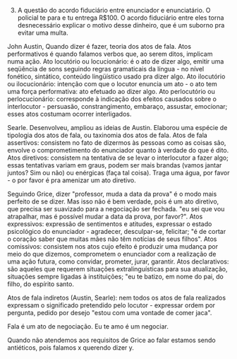3. A questão do acordo fiduciário entre enunciador e enunciatário. O policial te para e tu entrega R$100. O acordo fiduciário entre eles torna desnecessário explicar o motivo desse dinheiro, que é um suborno pra evitar uma multa.

John Austin, Quando dizer é fazer, teoria dos atos de fala. Atos performativos é quando falamos verbos que, ao serem ditos, implicam numa ação. Ato locutório ou locucionário: é o ato de dizer algo, emitir uma seqüência de sons seguindo regras gramaticais da língua - no nível fonético, sintático, conteúdo lingüístico usado pra dizer algo. Ato ilocutório ou ilocucionário: intenção com que o locutor enuncia um ato - o ato tem uma força performativa: ato efetuado ao dizer algo. Ato perlocutório ou perlocucionário: corresponde à indicação dos efeitos causados sobre o interlocutor - persuasão, constrangimento, embaraço, assustar, emocionar; esses atos costumam ocorrer interligados.

Searle. Desenvolveu, ampliou as ideias de Austin. Elaborou uma espécie de tipologia dos atos de fala, ou taxinomia dos atos de fala. Atos de fala assertivos: consistem no fato de dizermos às pessoas como as coisas são, envolve o comprometimento do enunciador quanto à verdade do que é dito. Atos diretivos: consistem na tentativa de se levar o interlocutor a fazer algo; essas tentativas variam em graus, podem ser mais brandas (vamos jantar juntos? Sim ou não) ou enérgicas (faça tal coisa). Traga uma água, por favor - o por favor é pra amenizar um ato diretivo.

Seguindo Grice, dizer "professor, muda a data da prova" é o modo mais perfeito de se dizer. Mas isso não é bem verdade, pois é um ato diretivo, que precisa ser suavizado para a negociação ser fechada. "eu sei que vou atrapalhar, mas é possível mudar a data da prova, por favor?". Atos expressivos: expressão de sentimentos e atitudes, expressar o estado psicológico do enunciador - agradecer, desculpar-se, felicitar; "é de cortar o coração saber que muitas mães não têm notícias de seus filhos". Atos comissivos: consistem nos atos cujo efeito é produzir uma mudança por meio do que dizemos, comprometem o enunciador com a realização de uma ação futura, como convidar, prometer, jurar, garantir. Atos declarativos: são aqueles que requerem situações extralinguísticas para sua atualização, situações sempre ligadas à instituições; "eu te batizo, em nome do pai, do filho, do espírito santo. 

Atos de fala indiretos (Austin, Searle): nem todos os atos de fala realizados expressam o significado pretendido pelo locutor - expressar ordem por pergunta, pedido por desejo "estou com uma vontade de comer jaca".

Fala é um ato de negociação. Eu te amo é um negociar.

Quando não atendemos aos requisitos de Grice ao falar estamos sendo antiéticos, pois falamos x querendo dizer y.